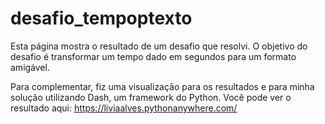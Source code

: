 # desafio_tempoptexto
Esta página mostra o resultado de um desafio que resolvi. O objetivo do desafio é transformar um tempo dado em segundos para um formato amigável.

Para complementar, fiz uma visualização para os resultados e para minha solução utilizando Dash, um framework do Python. Você pode ver o resultado aqui: https://liviaalves.pythonanywhere.com/
